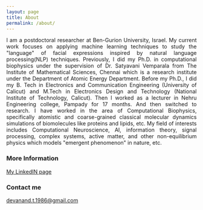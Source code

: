 ```yaml
---
layout: page
title: About
permalink: /about/
---
```


<p align="justify">I am a postdoctoral researcher at Ben-Gurion University, Israel. My current work focuses on applying machine learning techniques to study the "language" of facial expressions inspired by natural language processing(NLP) techniques. Previously, I did my Ph.D. in computational biophysics under the supervision of Dr. Satyavani Vemparala from The Institute of Mathematical Sciences, Chennai which is a research institute under the Department of Atomic Energy Department. Before my Ph.D., I did my B. Tech in Electronics and Communication Engineering (University of Calicut) and M.Tech in Electronics Design and Technology (National Institute of Technology, Calicut). Then I worked as a lecturer in Nehru Engineering college, Pampady for 17 months. And then switched to research. I have worked in the area of Computational Biophysics, specifically atomistic and coarse-grained classical molecular dynamics simulations of biomolecules like proteins and lipids, etc. My field of interests includes Computational Neuroscience, AI, information theory, signal processing, complex systems, active matter, and other non-equilibrium physics which models "emergent phenomenon" in nature, etc.</p>

### More Information

[My LinkedIN page](https://www.linkedin.com/in/devanand-t-76769137/)

### Contact me

[devanand.t.1986@gmail.com](mailto:devanand.t.1986@gmail.com)
